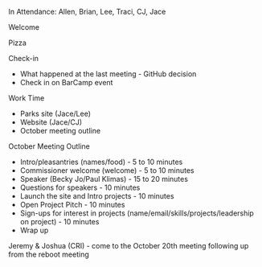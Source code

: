In Attendance: Allen, Brian, Lee, Traci, CJ, Jace

Welcome

Pizza

Check-in
  - What happened at the last meeting - GitHub decision
  - Check in on BarCamp event

Work Time
  - Parks site (Jace/Lee)
  - Website (Jace/CJ)
  - October meeting outline

October Meeting Outline
  - Intro/pleasantries (names/food) - 5 to 10 minutes
  - Commissioner welcome (welcome) - 5 to 10 minutes
  - Speaker (Becky Jo/Paul Klimas) - 15 to 20 minutes
  - Questions for speakers - 10 minutes
  - Launch the site and Intro projects - 10 minutes
  - Open Project Pitch - 10 minutes
  - Sign-ups for interest in projects (name/email/skills/projects/leadership on project) - 10 minutes
  - Wrap up

Jeremy & Joshua (CRI) - come to the October 20th meeting following up from the reboot meeting

